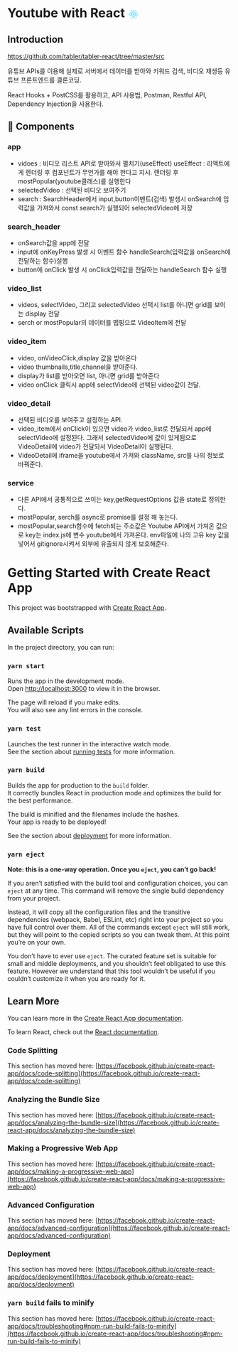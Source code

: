 # Youtube with React <img align="center" alt="React" width="26px" src="https://raw.githubusercontent.com/github/explore/80688e429a7d4ef2fca1e82350fe8e3517d3494d/topics/react/react.png" />

## Introduction

https://github.com/tabler/tabler-react/tree/master/src



유튜브 APIs를 이용해 실제로 서버에서 데이터를 받아와 키워드 검색, 비디오 재생등 유튜브 프론트엔드를 클론코딩.

React Hooks + PostCSS를 활용하고, API 사용법, Postman, Restful API, Dependency Injection을 사용한다.

## 📁 Components

### app

- vidoes : 비디오 리스트 API로 받아와서 펼치기(useEffect)
  useEffect : 리액트에게 렌더링 후 컴포넌트가 무언가를 해야 한다고 지시.
  랜더링 후 mostPopular(youtube클래스)를 실행한다
- selectedVideo : 선택된 비디오 보여주기
- search : SearchHeader에서 input,button이벤트(검색) 발생시 onSearch에 입력값을 가져와서 const search가 실행되어 selectedVideo에 저장

### search_header

- onSearch값을 app에 전달
- input에 onKeyPress 발생 시 이벤트 함수 handleSearch(입력값을 onSearch에 전달하는 함수)실행
- button에 onClick 발생 시 onClick입력값을 전달하는 handleSearch 함수 실행

### video_list

- videos, selectVideo, 그리고 selectedVideo 선택시 list를 아니면 grid를 보이는 display 전달
- serch or mostPopular의 데이터를 맵핑으로 VideoItem에 전달

### video_item

- video, onVideoClick,display 값을 받아온다
- video thumbnails,title,channel을 받아준다.
- display가 list를 받아오면 list, 아니면 grid를 받아준다
- video onClick 클릭시 app에 selectVideo에 선택된 video값이 전달.

### video_detail

- 선택된 비디오를 보여주고 설정하는 API.
- video_item에서 onClick이 있으면 video가 video_list로 전달되서 app에 selectVideo에 설정된다. 그래서 selectedVideo에 값이 있게됨으로 VideoDetail에 video가 전달되서 VideoDetail이 실행된다.
- VideoDetail에 iframe을 youtube에서 가져와 className, src를 나의 정보로 바꿔준다.

### service

- 다른 API에서 공통적으로 쓰이는 key,getRequestOptions 값을 state로 정의한다.
- mostPopular, serch를 async로 promise를 설정 해 놓는다.
- mostPopular,search함수에 fetch되는 주소값은 Youtube API에서 가져온 값으로 key는 index.js에 변수 youtube에서 가져온다.
  env파일에 나의 고유 key 값을 넣어서 gitignore시켜서 외부에 유출되지 않게 보호해준다.

# Getting Started with Create React App

This project was bootstrapped with [Create React App](https://github.com/facebook/create-react-app).

## Available Scripts

In the project directory, you can run:

### `yarn start`

Runs the app in the development mode.\
Open [http://localhost:3000](http://localhost:3000) to view it in the browser.

The page will reload if you make edits.\
You will also see any lint errors in the console.

### `yarn test`

Launches the test runner in the interactive watch mode.\
See the section about [running tests](https://facebook.github.io/create-react-app/docs/running-tests) for more information.

### `yarn build`

Builds the app for production to the `build` folder.\
It correctly bundles React in production mode and optimizes the build for the best performance.

The build is minified and the filenames include the hashes.\
Your app is ready to be deployed!

See the section about [deployment](https://facebook.github.io/create-react-app/docs/deployment) for more information.

### `yarn eject`

**Note: this is a one-way operation. Once you `eject`, you can’t go back!**

If you aren’t satisfied with the build tool and configuration choices, you can `eject` at any time. This command will remove the single build dependency from your project.

Instead, it will copy all the configuration files and the transitive dependencies (webpack, Babel, ESLint, etc) right into your project so you have full control over them. All of the commands except `eject` will still work, but they will point to the copied scripts so you can tweak them. At this point you’re on your own.

You don’t have to ever use `eject`. The curated feature set is suitable for small and middle deployments, and you shouldn’t feel obligated to use this feature. However we understand that this tool wouldn’t be useful if you couldn’t customize it when you are ready for it.

## Learn More

You can learn more in the [Create React App documentation](https://facebook.github.io/create-react-app/docs/getting-started).

To learn React, check out the [React documentation](https://reactjs.org/).

### Code Splitting

This section has moved here: [https://facebook.github.io/create-react-app/docs/code-splitting](https://facebook.github.io/create-react-app/docs/code-splitting)

### Analyzing the Bundle Size

This section has moved here: [https://facebook.github.io/create-react-app/docs/analyzing-the-bundle-size](https://facebook.github.io/create-react-app/docs/analyzing-the-bundle-size)

### Making a Progressive Web App

This section has moved here: [https://facebook.github.io/create-react-app/docs/making-a-progressive-web-app](https://facebook.github.io/create-react-app/docs/making-a-progressive-web-app)

### Advanced Configuration

This section has moved here: [https://facebook.github.io/create-react-app/docs/advanced-configuration](https://facebook.github.io/create-react-app/docs/advanced-configuration)

### Deployment

This section has moved here: [https://facebook.github.io/create-react-app/docs/deployment](https://facebook.github.io/create-react-app/docs/deployment)

### `yarn build` fails to minify

This section has moved here: [https://facebook.github.io/create-react-app/docs/troubleshooting#npm-run-build-fails-to-minify](https://facebook.github.io/create-react-app/docs/troubleshooting#npm-run-build-fails-to-minify)
